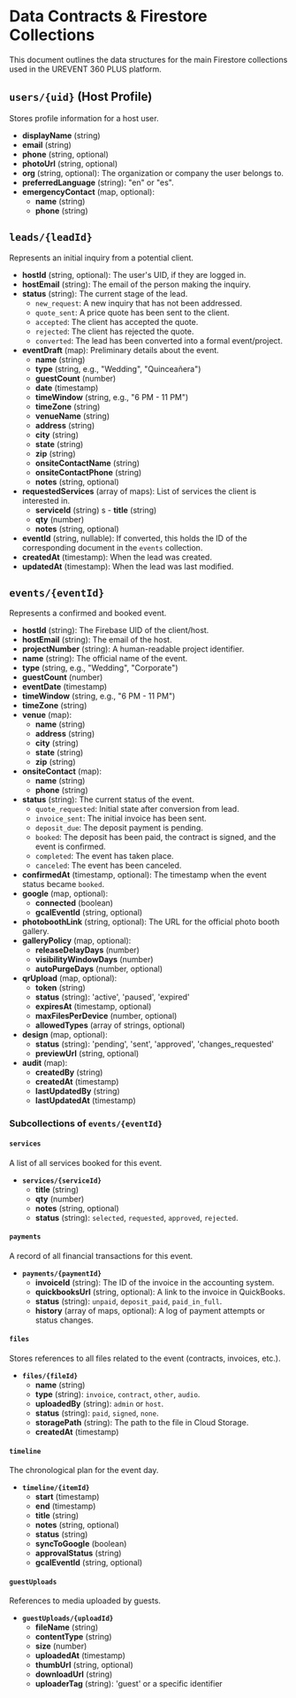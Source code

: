 
# Data Contracts & Firestore Collections

This document outlines the data structures for the main Firestore collections used in the UREVENT 360 PLUS platform.

## `users/{uid}` (Host Profile)

Stores profile information for a host user.

- **displayName** (string)
- **email** (string)
- **phone** (string, optional)
- **photoUrl** (string, optional)
- **org** (string, optional): The organization or company the user belongs to.
- **preferredLanguage** (string): "en" or "es".
- **emergencyContact** (map, optional):
    - **name** (string)
    - **phone** (string)

## `leads/{leadId}`

Represents an initial inquiry from a potential client.

- **hostId** (string, optional): The user's UID, if they are logged in.
- **hostEmail** (string): The email of the person making the inquiry.
- **status** (string): The current stage of the lead.
    - `new_request`: A new inquiry that has not been addressed.
    - `quote_sent`: A price quote has been sent to the client.
    - `accepted`: The client has accepted the quote.
    - `rejected`: The client has rejected the quote.
    - `converted`: The lead has been converted into a formal event/project.
- **eventDraft** (map): Preliminary details about the event.
    - **name** (string)
    - **type** (string, e.g., "Wedding", "Quinceañera")
    - **guestCount** (number)
    - **date** (timestamp)
    - **timeWindow** (string, e.g., "6 PM - 11 PM")
    - **timeZone** (string)
    - **venueName** (string)
    - **address** (string)
    - **city** (string)
    - **state** (string)
    - **zip** (string)
    - **onsiteContactName** (string)
    - **onsiteContactPhone** (string)
    - **notes** (string, optional)
- **requestedServices** (array of maps): List of services the client is interested in.
    - **serviceId** (string)
    s   - **title** (string)
    - **qty** (number)
    - **notes** (string, optional)
- **eventId** (string, nullable): If converted, this holds the ID of the corresponding document in the `events` collection.
- **createdAt** (timestamp): When the lead was created.
- **updatedAt** (timestamp): When the lead was last modified.

## `events/{eventId}`

Represents a confirmed and booked event.

- **hostId** (string): The Firebase UID of the client/host.
- **hostEmail** (string): The email of the host.
- **projectNumber** (string): A human-readable project identifier.
- **name** (string): The official name of the event.
- **type** (string, e.g., "Wedding", "Corporate")
- **guestCount** (number)
- **eventDate** (timestamp)
- **timeWindow** (string, e.g., "6 PM - 11 PM")
- **timeZone** (string)
- **venue** (map):
    - **name** (string)
    - **address** (string)
    - **city** (string)
    - **state** (string)
    - **zip** (string)
- **onsiteContact** (map):
    - **name** (string)
    - **phone** (string)
- **status** (string): The current status of the event.
    - `quote_requested`: Initial state after conversion from lead.
    - `invoice_sent`: The initial invoice has been sent.
    - `deposit_due`: The deposit payment is pending.
    - `booked`: The deposit has been paid, the contract is signed, and the event is confirmed.
    - `completed`: The event has taken place.
    - `canceled`: The event has been canceled.
- **confirmedAt** (timestamp, optional): The timestamp when the event status became `booked`.
- **google** (map, optional):
    - **connected** (boolean)
    - **gcalEventId** (string, optional)
- **photoboothLink** (string, optional): The URL for the official photo booth gallery.
- **galleryPolicy** (map, optional):
    - **releaseDelayDays** (number)
    - **visibilityWindowDays** (number)
    - **autoPurgeDays** (number, optional)
- **qrUpload** (map, optional):
    - **token** (string)
    - **status** (string): 'active', 'paused', 'expired'
    - **expiresAt** (timestamp, optional)
    - **maxFilesPerDevice** (number, optional)
    - **allowedTypes** (array of strings, optional)
- **design** (map, optional):
    - **status** (string): 'pending', 'sent', 'approved', 'changes_requested'
    - **previewUrl** (string, optional)
- **audit** (map):
    - **createdBy** (string)
    - **createdAt** (timestamp)
    - **lastUpdatedBy** (string)
    - **lastUpdatedAt** (timestamp)

### Subcollections of `events/{eventId}`

#### `services`
A list of all services booked for this event.
- **`services/{serviceId}`**
    - **title** (string)
    - **qty** (number)
    - **notes** (string, optional)
    - **status** (string): `selected`, `requested`, `approved`, `rejected`.

#### `payments`
A record of all financial transactions for this event.
- **`payments/{paymentId}`**
    - **invoiceId** (string): The ID of the invoice in the accounting system.
    - **quickbooksUrl** (string, optional): A link to the invoice in QuickBooks.
    - **status** (string): `unpaid`, `deposit_paid`, `paid_in_full`.
    - **history** (array of maps, optional): A log of payment attempts or status changes.

#### `files`
Stores references to all files related to the event (contracts, invoices, etc.).
- **`files/{fileId}`**
    - **name** (string)
    - **type** (string): `invoice`, `contract`, `other`, `audio`.
    - **uploadedBy** (string): `admin` or `host`.
    - **status** (string): `paid`, `signed`, `none`.
    - **storagePath** (string): The path to the file in Cloud Storage.
    - **createdAt** (timestamp)

#### `timeline`
The chronological plan for the event day.
- **`timeline/{itemId}`**
    - **start** (timestamp)
    - **end** (timestamp)
    - **title** (string)
    - **notes** (string, optional)
    - **status** (string)
    - **syncToGoogle** (boolean)
    - **approvalStatus** (string)
    - **gcalEventId** (string, optional)

#### `guestUploads`
References to media uploaded by guests.
- **`guestUploads/{uploadId}`**
    - **fileName** (string)
    - **contentType** (string)
    - **size** (number)
    - **uploadedAt** (timestamp)
    - **thumbUrl** (string, optional)
    - **downloadUrl** (string)
    - **uploaderTag** (string): 'guest' or a specific identifier

